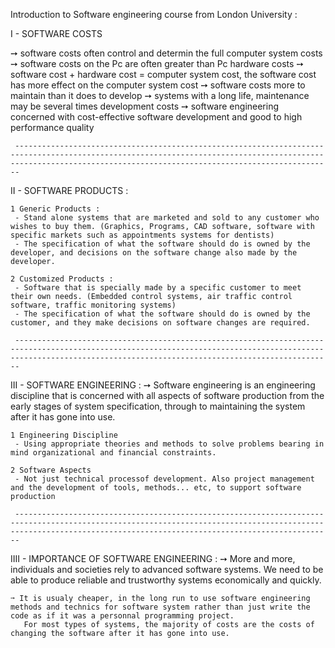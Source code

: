 Introduction to Software engineering course from London University :

I - SOFTWARE COSTS

   ➙ software costs often control and determin the full computer system costs
   ➙ software costs on the Pc are often greater than Pc hardware costs
   ➙ software cost + hardware cost = computer system cost, the software cost has more effect on the computer system cost
   ➙ software costs more to maintain than it does to develop
   ➙ systems with a long life, maintenance may be several times development costs
   ➙ software engineering concerned with cost-effective software development and good to high performance quality

     -------------------------------------------------------------------------------------------------------------------------------------------------------------------------------------------------------------------

II - SOFTWARE PRODUCTS :

    1 Generic Products :
     - Stand alone systems that are marketed and sold to any customer who wishes to buy them. (Graphics, Programs, CAD software, software with specific markets such as appointments systems for dentists)
     - The specification of what the software should do is owned by the developer, and decisions on the software change also made by the developer.

    2 Customized Products :
     - Software that is specially made by a specific customer to meet their own needs. (Embedded control systems, air traffic control software, traffic monitoring systems)
     - The specification of what the software should do is owned by the customer, and they make decisions on software changes are required.

     -------------------------------------------------------------------------------------------------------------------------------------------------------------------------------------------------------------------

III - SOFTWARE ENGINEERING :
    ➙ Software engineering is an engineering discipline that is concerned with all aspects of software production from the early stages of system specification,
       through to maintaining the system after it has gone into use.

    1 Engineering Discipline
     - Using appropriate theories and methods to solve problems bearing in mind organizational and financial constraints.

    2 Software Aspects
     - Not just technical processof development. Also project management and the development of tools, methods... etc, to support software production

     -------------------------------------------------------------------------------------------------------------------------------------------------------------------------------------------------------------------

IIII - IMPORTANCE OF SOFTWARE ENGINEERING :
    ➙ More and more, individuals and societies rely to advanced software systems. We need to be able to produce reliable and trustworthy systems economically and quickly.

    ➙ It is usualy cheaper, in the long run to use software engineering methods and technics for software system rather than just write the code as if it was a personnal programming project.
       For most types of systems, the majority of costs are the costs of changing the software after it has gone into use.
